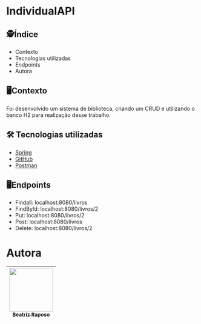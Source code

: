# IndividualAPI

</h1>

## :detective:Índice

</ul>

* Contexto
* Tecnologias utilizadas
* Endpoints
* Autora

## :desktop_computer:Contexto
Foi desenvolvido um sistema de biblioteca, criando um CRUD e utilizando o banco H2 para realização desse trabalho.

## :hammer_and_wrench: Tecnologias utilizadas

- [Spring](https://spring.io/tools)
- [GitHub](https://github.com/)
- [Postman](https://www.postman.com/)

## :desktop_computer:Endpoints

 * Findall: localhost:8080/livros <br>
 * FindById: localhost:8080/livros/2 <br>
 * Put: localhost:8080/livros/2 <br>
 * Post: localhost:8080/livros <br>
 * Delete: localhost:8080/livros/2 <br>



<h1>Autora</h1>

|  [<img loading="lazy" src="https://avatars.githubusercontent.com/u/162373882?v=4" width=115><br><sub>Beatriz Raposo</sub>](https://github.com/beatriz-raposo) |  
| :---: | 
